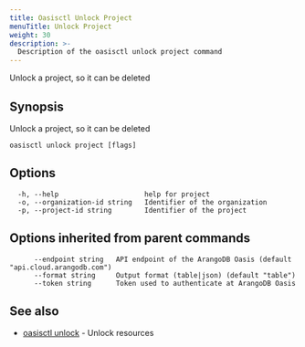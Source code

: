 ```yaml
---
title: Oasisctl Unlock Project
menuTitle: Unlock Project
weight: 30
description: >-
  Description of the oasisctl unlock project command
---
```

Unlock a project, so it can be deleted

## Synopsis

Unlock a project, so it can be deleted

```
oasisctl unlock project [flags]
```

## Options

```
  -h, --help                     help for project
  -o, --organization-id string   Identifier of the organization
  -p, --project-id string        Identifier of the project
```

## Options inherited from parent commands

```
      --endpoint string   API endpoint of the ArangoDB Oasis (default "api.cloud.arangodb.com")
      --format string     Output format (table|json) (default "table")
      --token string      Token used to authenticate at ArangoDB Oasis
```

## See also

* [oasisctl unlock](_index.md)	 - Unlock resources

